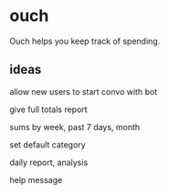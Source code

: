 # ouch
Ouch helps you keep track of spending.

## ideas
allow new users to start convo with bot

give full totals report

sums by week, past 7 days, month

set default category

daily report, analysis

help message

